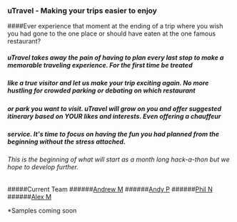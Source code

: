 ### uTravel - Making your trips easier to enjoy

####Ever experience that moment at the ending of a trip where you wish you had gone to the one place or should have eaten at the one famous restaurant?
##### uTravel takes away the pain of having to plan every last stop to make a memorable traveling experience. For the first time be treated
##### like a true visitor and let us make your trip exciting again. No more hustling for crowded parking or debating on which restaurant
##### or park you want to visit. uTravel will grow on you and offer suggested itinerary based on YOUR likes and interests. Even offering a chauffeur
##### service. It's time to focus on having the fun you had planned from the beginning without the stress attached. 

###### This is the beginning of what will start as a month long hack-a-thon but we hope to develop further. 

#####Current Team
######[Andrew M](https://github.com/andrew-mestas)
######[Andy P](https://github.com/theking9985)
######[Phil N](https://github.com/philmein23)
######[Alex M](https://github.com/alex-mac)

*Samples coming soon

